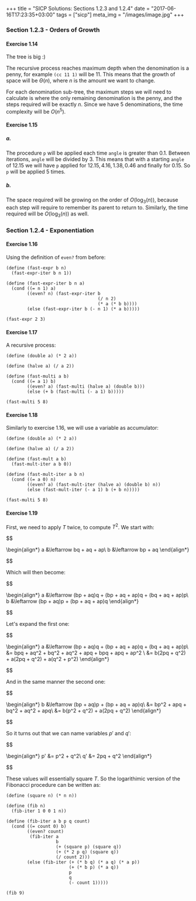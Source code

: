 +++
title = "SICP Solutions: Sections 1.2.3 and 1.2.4"
date = "2017-06-16T17:23:35+03:00"
tags = ["sicp"]
meta_img = "/images/image.jpg"
+++

### Section 1.2.3 - Orders of Growth

#### Exercise 1.14

The tree is big :)

The recursive process reaches maximum depth when the denomination is a penny,
for example `(cc 11 1)` will be $11$. This means that the growth of space will
be $\Theta(n)$, where $n$ is the amount we want to change.

For each denomination sub-tree, the maximum steps we will need to calculate is
where the only remaining denomination is the penny, and the steps required will
be exactly $n$. Since we have $5$ denominations, the time complexity will be
$O(n^5)$.

#### Exercise 1.15

##### a.

The procedure `p` will be applied each time `angle` is greater than $0.1$.
Between iterations, `angle` will be divided by $3$. This means that with a
starting `angle` of $12.15$ we will have `p` applied for $12.15, 4.16, 1.38,
0.46$ and finally for $0.15$. So `p` will be applied $5$ times.

##### b.

The space required will be growing on the order of $O(\log_3(n))$, because each
step will require to remember its parent to return to. Similarly, the time
required will be $O(\log_3(n))$ as well.

### Section 1.2.4 - Exponentiation

#### Exercise 1.16

Using the definition of `even?` from before:

```klipse-eval-scheme
(define (fast-expr b n)
  (fast-expr-iter b n 1))

(define (fast-expr-iter b n a)
  (cond ((= n 1) a)
        ((even? n) (fast-expr-iter b
                                   (/ n 2)
                                   (* a (* b b))))
        (else (fast-expr-iter b (- n 1) (* a b)))))

(fast-expr 2 3)
```

#### Exercise 1.17

A recursive process:

```klipse-eval-scheme
(define (double a) (* 2 a))

(define (halve a) (/ a 2))

(define (fast-multi a b)
  (cond ((= a 1) b)
        ((even? a) (fast-multi (halve a) (double b)))
        (else (+ b (fast-multi (- a 1) b)))))

(fast-multi 5 8)
```

#### Exercise 1.18

Similarly to exercise 1.16, we will use a variable as accumulator:

```klipse-eval-scheme
(define (double a) (* 2 a))

(define (halve a) (/ a 2))

(define (fast-mult a b)
  (fast-mult-iter a b 0))

(define (fast-mult-iter a b n)
  (cond ((= a 0) n)
        ((even? a) (fast-mult-iter (halve a) (double b) n))
        (else (fast-mult-iter (- a 1) b (+ b n)))))

(fast-multi 5 8)
```

#### Exercise 1.19

First, we need to apply $T$ twice, to compute $T^2$. We start with:

<div>$$

\begin{align*}
  a &\leftarrow bq + aq + ap\\
  b &\leftarrow bp + aq
\end{align*}

$$</div>

Which will then become:

<div>$$

\begin{align*}
  a &\leftarrow (bp + aq)q + (bp + aq + ap)q + (bq + aq + ap)p\\
  b &\leftarrow (bp + aq)p + (bp + aq + ap)q
\end{align*}

$$</div>

Let's expand the first one:

<div>$$

\begin{align*}
  a &\leftarrow (bp + aq)q + (bp + aq + ap)q + (bq + aq + ap)p\\
    &= bpq + aq^2 + bq^2 + aq^2 + apq + bpq + apq + ap^2 \\
    &= b(2pq + q^2) + a(2pq + q^2) + a(q^2 + p^2)
\end{align*}

$$</div>

And in the same manner the second one:

<div>$$

\begin{align*}
  b &\leftarrow (bp + aq)p + (bp + aq + ap)q\\
    &= bp^2 + apq + bq^2 + aq^2 + apq\\
    &= b(p^2 + q^2) + a(2pq + q^2)
\end{align*}

$$</div>

So it turns out that we can name variables $p'$ and $q'$:

<div>$$

\begin{align*}
  p' &= p^2 + q^2\\
  q' &= 2pq + q^2
\end{align*}

$$</div>

These values will essentially square $T$. So the logarithimic version of the
Fibonacci procedure can be written as:

```klipse-eval-scheme
(define (square n) (* n n))

(define (fib n)
  (fib-iter 1 0 0 1 n))

(define (fib-iter a b p q count)
  (cond ((= count 0) b)
        ((even? count)
         (fib-iter a
                   b
                   (+ (square p) (square q))
                   (+ (* 2 p q) (square q))
                   (/ count 2)))
        (else (fib-iter (+ (* b q) (* a q) (* a p))
                        (+ (* b p) (* a q))
                        p
                        q
                        (- count 1)))))

(fib 9)
```
